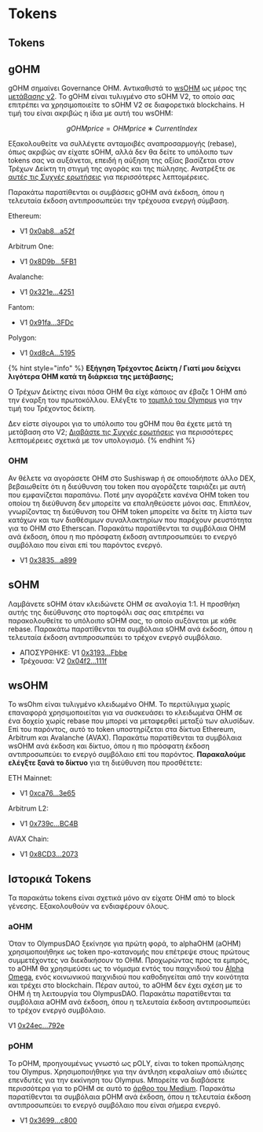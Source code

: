 # Tokens

## Tokens <a href="#tokens" id="tokens"></a>

## gOHM&#x20;

gOHM σημαίνει Governance OHM. Αντικαθιστά το [wsOHM](https://docs.olympusdao.finance/main/contracts/tokens#wsohm) ως μέρος της [μετάβασης v2](https://docs.olympusdao.finance/main/basics/migration). Το gOHM είναι τυλιγμένο στο sOHM V2, το οποίο σας επιτρέπει να χρησιμοποιείτε το sOHM V2 σε διαφορετικά blockchains. Η τιμή του είναι ακριβώς η ίδια με αυτή του wsOHM:

$$
gOHMprice=OHMprice∗CurrentIndex
$$

Εξακολουθείτε να συλλέγετε ανταμοιβές αναπροσαρμογής (rebase), όπως ακριβώς αν είχατε sOHM, αλλά δεν θα δείτε το υπόλοιπο των tokens σας να αυξάνεται, επειδή η αύξηση της αξίας βασίζεται στον Τρέχων Δείκτη τη στιγμή της αγοράς και της πώλησης. Ανατρέξτε σε [αυτές τις Συχνές ερωτήσεις](https://docs.olympusdao.finance/main/basics/basics#how-do-i-track-my-rebase-rewards) για περισσότερες λεπτομέρειες.

Παρακάτω παρατίθενται οι συμβάσεις gOHM ανά έκδοση, όπου η τελευταία έκδοση αντιπροσωπεύει την τρέχουσα ενεργή σύμβαση.

Ethereum:

* V1 [0x0ab8...a52f](https://etherscan.io/address/0x0ab87046fBb341D058F17CBC4c1133F25a20a52f)

Arbitrum One:

* V1 [0x8D9b...5FB1](https://arbiscan.io/token/0x8D9bA570D6cb60C7e3e0F31343Efe75AB8E65FB1)

Avalanche:

* V1 [0x321e...4251](https://snowtrace.io/token/0x321e7092a180bb43555132ec53aaa65a5bf84251)

Fantom:

* V1 [0x91fa...3FDc](https://ftmscan.com/token/0x91fa20244Fb509e8289CA630E5db3E9166233FDc)

Polygon:

* V1 [0xd8cA...5195](https://polygonscan.com/token/0xd8cA34fd379d9ca3C6Ee3b3905678320F5b45195)

{% hint style="info" %}
**Εξήγηση Τρέχοντος Δείκτη / Γιατί μου δείχνει λιγότερα OHM κατά τη διάρκεια της μετάβασης;**

Ο Τρέχων Δείκτης είναι πόσα OHM θα είχε κάποιος αν έβαζε 1 OHM από την έναρξη του πρωτοκόλλου. Ελέγξτε το [ταμπλό του Olympus](https://app.olympusdao.finance/#/dashboard) για την τιμή του Τρέχοντος δείκτη.

Δεν είστε σίγουροι για το υπόλοιπο του gOHM που θα έχετε μετά τη μετάβαση στο V2; [Διαβάστε τις Συχνές ερωτήσεις](https://docs.olympusdao.finance/main/basics/migration#can-you-walk-me-through-an-example-of-how-much-gohm-i-can-expect-from-the-migration) για περισσότερες λεπτομέρειες σχετικά με τον υπολογισμό.
{% endhint %}



### OHM <a href="#ohm" id="ohm"></a>

Αν θέλετε να αγοράσετε OHM στο Sushiswap ή σε οποιοδήποτε άλλο DEX, βεβαιωθείτε ότι η διεύθυνση του token που αγοράζετε ταιριάζει με αυτή που εμφανίζεται παραπάνω. Ποτέ μην αγοράζετε κανένα OHM token του οποίου τη διεύθυνση δεν μπορείτε να επαληθεύσετε μόνοι σας. Επιπλέον, γνωρίζοντας τη διεύθυνση του OHM token μπορείτε να δείτε τη λίστα των κατόχων και των διαθέσιμων συναλλακτηρίων που παρέχουν ρευστότητα για το OHM στο Etherscan. Παρακάτω παρατίθενται τα συμβόλαια OHM ανά έκδοση, όπου η πιο πρόσφατη έκδοση αντιπροσωπεύει το ενεργό συμβόλαιο που είναι επί του παρόντος ενεργό.

* V1 [0x3835...a899](https://etherscan.io/address/0x383518188c0c6d7730d91b2c03a03c837814a899)

## sOHM

Λαμβάνετε sOHM όταν κλειδώνετε OHM σε αναλογία 1:1. Η προσθήκη αυτής της διεύθυνσης στο πορτοφόλι σας σας επιτρέπει να παρακολουθείτε το υπόλοιπο sOHM σας, το οποίο αυξάνεται με κάθε rebase. Παρακάτω παρατίθενται τα συμβόλαια sOHM ανά έκδοση, όπου η τελευταία έκδοση αντιπροσωπεύει το τρέχον ενεργό συμβόλαιο.

* ΑΠΟΣΥΡΘΗΚΕ: V1 [0x3193...Fbbe](https://etherscan.io/address/0x31932E6e45012476ba3A3A4953cbA62AeE77Fbbe)
* Τρέχουσα: V2 [0x04f2...111f](https://etherscan.io/address/0x04f2694c8fcee23e8fd0dfea1d4f5bb8c352111f)

## wsOHM

Το wsOhm είναι τυλιγμένο κλειδωμένο OHM. Το περιτύλιγμα χωρίς επαναφορά χρησιμοποιείται για να συσκευάσει το κλειδωμένα OHM σε ένα δοχείο χωρίς rebase που μπορεί να μεταφερθεί μεταξύ των αλυσίδων. Επί του παρόντος, αυτό το token υποστηρίζεται στα δίκτυα Ethereum, Arbitrum και Avalanche (AVAX). Παρακάτω παρατίθενται τα συμβόλαια wsOHM ανά έκδοση και δίκτυο, όπου η πιο πρόσφατη έκδοση αντιπροσωπεύει το ενεργό συμβόλαιο επί του παρόντος. **Παρακαλούμε ελέγξτε ξανά το δίκτυο** για τη διεύθυνση που προσθέτετε:

ETH Mainnet:

* V1 [0xca76...3e65](https://etherscan.io/address/0xca76543cf381ebbb277be79574059e32108e3e65)

Arbitrum L2:

* V1 [0x739c...BC4B](https://arbiscan.io/token/0x739ca6d71365a08f584c8fc4e1029045fa8abc4b)

AVAX Chain:

* V1 [0x8CD3...2073](https://cchain.explorer.avax.network/token/0x8CD309e14575203535EF120b5b0Ab4DDeD0C2073)

## Ιστορικά Tokens

Τα παρακάτω tokens είναι σχετικά μόνο αν είχατε OHM από το block γένεσης. Εξακολουθούν να ενδιαφέρουν όλους.

### aOHM

Όταν το OlympusDAO ξεκίνησε για πρώτη φορά, το alphaOHM (aOHM) χρησιμοποιήθηκε ως token προ-κατανομής που επέτρεψε στους πρώτους συμμετέχοντες να διεκδικήσουν το OHM. Προχωρώντας προς τα εμπρός, το aOHM θα χρησιμεύσει ως το νόμισμα εντός του παιχνιδιού του [Alpha Omega](https://medium.com/@alpha\_omega/alpha-omega-a-tale-of-two-cities-80a94966376b), ενός κοινωνικού παιχνιδιού που καθοδηγείται από την κοινότητα και τρέχει στο blockchain. Πέραν αυτού, το aOHM δεν έχει σχέση με το OHM ή τη λειτουργία του OlympusDAO. Παρακάτω παρατίθενται τα συμβόλαια aOHM ανά έκδοση, όπου η τελευταία έκδοση αντιπροσωπεύει το τρέχον ενεργό συμβόλαιο.

V1 [0x24ec...792e](https://etherscan.io/address/0x24ecfd535675f36ba1ab9c5d39b50dc097b0792e)

### pOHM

Το pOHM, προηγουμένως γνωστό ως pOLY, είναι το token προπώλησης του Olympus. Χρησιμοποιήθηκε για την άντληση κεφαλαίων από ιδιώτες επενδυτές για την εκκίνηση του Olympus. Μπορείτε να διαβάσετε περισσότερα για το pOHM σε αυτό το [άρθρο του Medium](https://olympusdao.medium.com/what-is-poh-16b2c38a6cd6). Παρακάτω παρατίθενται τα συμβόλαια pOHM ανά έκδοση, όπου η τελευταία έκδοση αντιπροσωπεύει το ενεργό συμβόλαιο που είναι σήμερα ενεργό.​

* V1 [0x3699...c800](https://etherscan.io/token/0x36994486c6e97c170065899d8659a28d7371c800)
